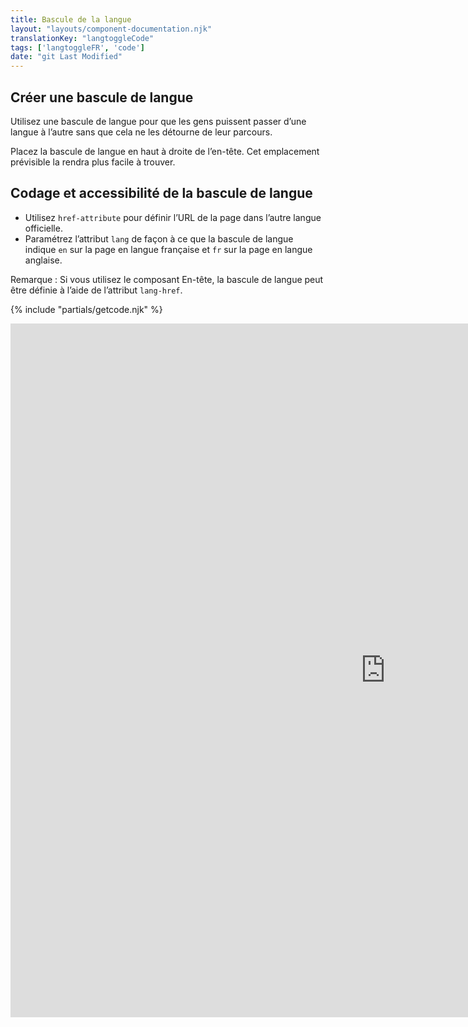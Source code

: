 ```yaml
---
title: Bascule de la langue
layout: "layouts/component-documentation.njk"
translationKey: "langtoggleCode"
tags: ['langtoggleFR', 'code']
date: "git Last Modified"
---
```


## Créer une bascule de langue

Utilisez une bascule de langue pour que les gens puissent passer d’une langue à l’autre sans que cela ne les détourne de leur parcours.

Placez la bascule de langue en haut à droite de l’en-tête. Cet emplacement prévisible la rendra plus facile à trouver.

## Codage et accessibilité de la bascule de langue

- Utilisez `href-attribute` pour définir l’URL de la page dans l’autre langue officielle.
- Paramétrez l’attribut `lang` de façon à ce que la bascule de langue indique `en` sur la page en langue française et `fr` sur la page en langue anglaise.

Remarque : Si vous utilisez le composant En-tête, la bascule de langue peut être définie à l’aide de l’attribut `lang-href`.

{% include "partials/getcode.njk" %}

<iframe
  title="Overview of gcds-footer properties and events."
  src="https://cds-snc.github.io/gcds-components/iframe.html?viewMode=docs&singleStory=true&id=components-language-toggle--events-properties"
  width="1200"
  height="1110"
  style="display: block; margin: 0 auto;"
  frameBorder="0"
  allow="clipboard-write"
></iframe>

